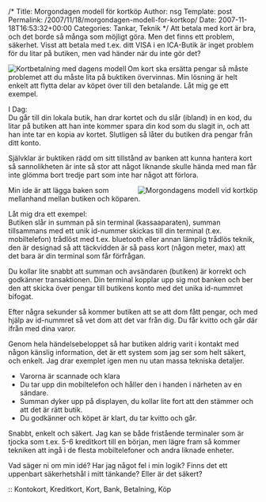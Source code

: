/*
 Title: Morgondagen modell för kortköp
 Author: nsg
 Template: post
 Permalink: /2007/11/18/morgondagen-modell-for-kortkop/
 Date: 2007-11-18T16:53:32+00:00
 Categories: Tankar, Teknik
*/
Att betala med kort är bra, och det borde så många som möjligt göra. Men det finns ett problem, säkerhet. Visst att betala med t.ex. ditt VISA i en ICA-Butik är inget problem för du litar på butiken, men vad händer när du inte gör det?

<img src="http://nsg.cc/wp-content/uploads/2007/11/kort-dagen-modell.png" title="Kortbetalning med dagens modell" alt="Kortbetalning med dagens modell" align="left" />Om kort ska ersätta pengar så måste problemet att du måste lita på buktiken övervinnas. Min lösning är helt enkelt att flytta delar av köpet över till den betalande. Låt mig ge ett exempel.

I Dag:  
Du går till din lokala butik, han drar kortet och du slår (ibland) in en kod, du litar på butiken att han inte kommer spara din kod som du slagit in, och att han inte tar en kopia av kortet. Slutligen så låter du butiken dra pengar från ditt konto.

Självklar är buktiken rädd om sitt tillstånd av banken att kunna hantera kort så sannolikheten är inte så stor att något liknande skulle hända med man får inte glömma bort tredje part som inte har något att förlora.

<img src="http://nsg.cc/wp-content/uploads/2007/11/kort-morgondagen-modell.png" title="Morgondagens modell vid kortköp" alt="Morgondagens modell vid kortköp" align="right" />

Min ide är att lägga baken som mellanhand mellan butiken och köparen.

Låt mig dra ett exempel:  
Butiken slår in summan på sin terminal (kassaaparaten), summan tillsammans med ett unik id-nummer skickas till din terminal (t.ex. mobiltelefon) trådlöst med t.ex. bluetooth eller annan lämplig trådlös teknik, den är designad så att täckvidden är så pass kort (någon meter, max) att det bara är din terminal som får förfrågan.

Du kollar lite snabbt att summan och avsändaren (butiken) är korrekt och godkänner transaktionen. Din terminal kopplar upp sig mot banken och ber den att skicka över pengar till butikens konto med det unika id-nummret bifogat.

Efter några sekunder så kommer butiken att se att dom fått pengar, och med hjälp av id-nummret så vet dom att det var från dig. Du får kvitto och går där ifrån med dina varor.

Genom hela händelsebeloppet så har butiken aldrig varit i kontakt med någon känslig information, det är ett system som jag ser som helt säkert, och enkelt. Jag drar exemplet igen men nu utan massa tekniska detaljer.

*   Varorna är scannade och klara
*   Du tar upp din mobiltelefon och håller den i handen i närheten av en sändare.
*   Summan dyker upp på displayen, du kollar lite fort att den stämmer och att det är rätt butik.
*   Du godkänner och köpet är klart, du tar kvitto och går.

Snabbt, enkelt och säkert. Jag kan se både fristående terminaler som är tjocka som t.ex. 5-6 kreditkort till en början, men lägre fram så kommer tekniken att ingå i de flesta mobiltelefoner och andra liknade enheter.

Vad säger ni om min idé? Har jag något fel i min logik? Finns det ett uppenbart säkerhetshål i mitt tänkande? Eller är det säkert?

:: Kontokort, Kreditkort, Kort, Bank, Betalning, Köp

<small></small>